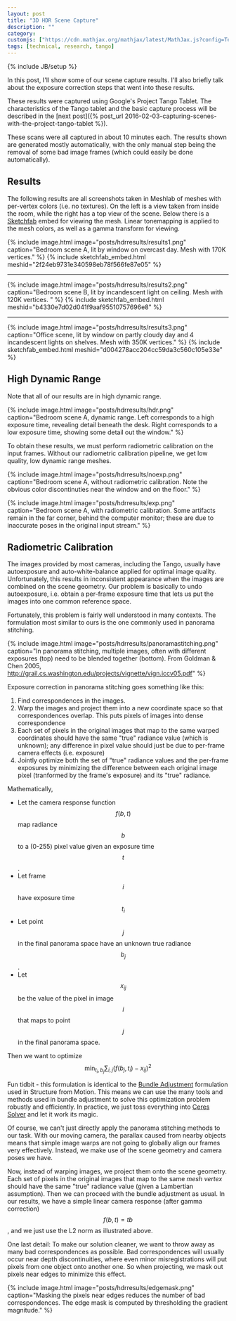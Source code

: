 ```yaml
---
layout: post
title: "3D HDR Scene Capture"
description: ""
category: 
customjs: ["https://cdn.mathjax.org/mathjax/latest/MathJax.js?config=TeX-AMS_CHTML"]
tags: [technical, research, tango]
---
```

{% include JB/setup %}

In this post, I'll show some of our scene capture results. I'll also briefly
talk about the exposure correction steps that went into these results.

These results were captured using Google's Project Tango Tablet. The 
characteristics of the Tango tablet and the basic capture process will
be described in the [next post]({% post_url 2016-02-03-capturing-scenes-with-the-project-tango-tablet %}).

These scans were all captured in about 10 minutes each. The results shown are
generated mostly automatically, with the only manual step being the removal of some
bad image frames (which could easily be done automatically).

## Results ##

The following results are all screenshots taken in Meshlab of meshes with
per-vertex colors (i.e. no textures).
On the left is a view taken from inside the room, while the right has a top
view of the scene. Below there is a [Sketchfab](https://sketchfab.com/) embed for
viewing the mesh. Linear tonemapping is applied to the mesh colors, as well
as a gamma transform for viewing.

{% include image.html image="posts/hdrresults/results1.png" caption="Bedroom scene A, lit by window on overcast day. Mesh with 170K vertices." %}
{% include sketchfab_embed.html meshid="2f24eb9731e340598eb78f566fe87e05" %}

---

{% include image.html image="posts/hdrresults/results2.png" caption="Bedroom scene B, lit by incandescent light on ceiling. Mesh with 120K vertices. " %}
{% include sketchfab_embed.html meshid="b4330e7d02d041f9aaf95510757696e8" %}

---

{% include image.html image="posts/hdrresults/results3.png" caption="Office scene, lit by window on partly cloudy day and 4 incandescent lights on shelves. Mesh with 350K vertices." %}
{% include sketchfab_embed.html meshid="d004278acc204cc59da3c560c105e33e" %}

## High Dynamic Range ##

Note that all of our results are in high dynamic range.

{% include image.html image="posts/hdrresults/hdr.png" caption="Bedroom scene A, dynamic range. Left corresponds to a high exposure time, revealing detail beneath the desk. Right corresponds to a low exposure time, showing some detail out the window." %}

To obtain these results, we must perform radiometric calibration on the input frames. Without our radiometric calibration pipeline, we get low quality, low dynamic range meshes.

{% include image.html image="posts/hdrresults/noexp.png" caption="Bedroom scene A, without radiometric calibration. Note the obvious color discontinuties near the
window and on the floor." %}

{% include image.html image="posts/hdrresults/exp.png" caption="Bedroom scene A, with radiometric calibration. Some artifacts remain in the far corner, behind the computer monitor; these are due to inaccurate poses in the original input stream." %}

## Radiometric Calibration ##

The images provided by most cameras, including the Tango, usually have autoexposure and auto-white-balance applied for optimal image quality. Unfortunately, this results in inconsistent appearance when the images are combined on the scene geometry. Our problem is basically to undo autoexposure, i.e. obtain a per-frame exposure
time that lets us put the images into one common reference space.

Fortunately, this problem is fairly well understood in many contexts.
The formulation most similar to ours is the one commonly used in panorama stitching.

{% include image.html image="posts/hdrresults/panoramastitching.png" caption="In panorama stitching, multiple images, often with different exposures (top) need to be blended together (bottom). From Goldman & Chen 2005, <a href='http://grail.cs.washington.edu/projects/vignette/vign.iccv05.pdf'>http://grail.cs.washington.edu/projects/vignette/vign.iccv05.pdf</a>" %}

Exposure correction in panorama stitching goes something like this:

1. Find correspondences in the images.
2. Warp the images and project them into a new coordinate space so that
   correspondences overlap. This puts pixels of images into dense correspondence
3. Each set of pixels in the original images that map to the same warped
   coordinates should have the same "true" radiance value (which is unknown); any
   difference in pixel value should just be due to per-frame camera effects
   (i.e. exposure)
4. Jointly optimize both the set of "true" radiance values and the per-frame
   exposures by minimizing the difference between each original image pixel
   (tranformed by the frame's exposure) and its "true" radiance.

Mathematically,

* Let the camera response function $$f(b,t)$$ map radiance $$b$$ to
  a (0-255) pixel value given an exposure time $$t$$.
* Let frame $$i$$ have exposure time $$t_i$$
* Let point $$j$$ in the final panorama space have an unknown true
  radiance $$b_j$$. 
* Let $$x_{ij}$$ be the value of the pixel in image $$i$$ that maps to point $$j$$ 
  in the final panorama space.

Then we want to optimize &nbsp; $$\min_{t_i,b_j}\sum_{i,j}{(f(b_j,t_i) - x_{ij})^2}$$

Fun tidbit - this formulation is identical to the [Bundle Adjustment](https://en.wikipedia.org/wiki/Bundle_adjustment)
formulation used in Structure from Motion. This means we can use the many tools and methods used in
bundle adjustment to solve this optimization problem robustly and efficiently. In practice,
we just toss everything into [Ceres Solver](http://ceres-solver.org/) and let it work its magic.

Of course, we can't just directly apply the panorama stitching methods to our task.
With our moving camera, the parallax caused from nearby objects means that simple
image warps are not going to globally align our frames very effectively. Instead,
we make use of the scene geometry and camera poses we have.

Now, instead of warping images, we project them onto the scene geometry.
Each set of pixels in the original images that map to the same *mesh vertex*
should have the same "true" radiance value (given a Lambertian assumption).
Then we can proceed with the bundle adjustment as usual. In our results,
we have a simple linear camera response (after gamma correction) $$f(b,t) = tb$$,
and we just use the L2 norm as illustrated above.

One last detail: To make our solution cleaner, we want to throw away as many
bad correspondences as possible. Bad correspondences will usually occur near
depth discontinuities, where even minor misregistrations will put pixels from
one object onto another one. So when projecting, we mask out pixels near
edges to minimize this effect.

{% include image.html image="posts/hdrresults/edgemask.png" caption="Masking the pixels near edges reduces the number of bad correspondences. The edge mask is computed by thresholding the gradient magnitude." %}
